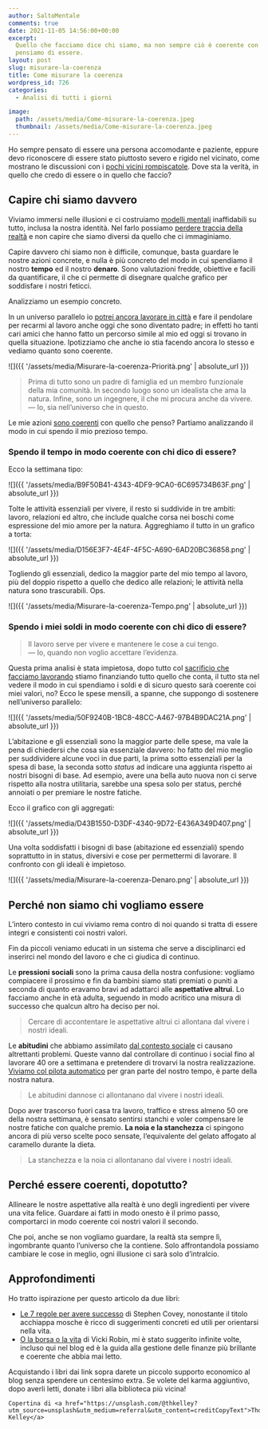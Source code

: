 ```yaml
---
author: SaltoMentale
comments: true
date: 2021-11-05 14:56:00+00:00
excerpt:
  Quello che facciamo dice chi siamo, ma non sempre ciò è coerente con chi
  pensiamo di essere.
layout: post
slug: misurare-la-coerenza
title: Come misurare la coerenza
wordpress_id: 726
categories:
  - Analisi di tutti i giorni

image:
  path: /assets/media/Come-misurare-la-coerenza.jpeg
  thumbnail: /assets/media/Come-misurare-la-coerenza.jpeg
---
```


Ho sempre pensato di essere una persona accomodante e paziente, eppure devo riconoscere di essere stato piuttosto severo e rigido nel vicinato, come mostrano le discussioni con i [pochi vicini rompiscatole](/rompiscatole-ed-eroi/). Dove sta la verità, in quello che credo di essere o in quello che faccio?

## Capire chi siamo davvero

Viviamo immersi nelle illusioni e ci costruiamo [modelli mentali](/modello-mentali/) inaffidabili su tutto, inclusa la nostra identità. Nel farlo possiamo [perdere traccia della realtà](/la-mappa-non-e-il-territorio/) e non capire che siamo diversi da quello che ci immaginiamo.

Capire davvero chi siamo non è difficile, comunque, basta guardare le nostre azioni concrete, e nulla è più concreto del modo in cui spendiamo il nostro **tempo** ed il nostro **denaro**. Sono valutazioni fredde, obiettive e facili da quantificare, il che ci permette di disegnare qualche grafico per soddisfare i nostri feticci.

Analizziamo un esempio concreto.

In un universo parallelo io [potrei ancora lavorare in città](/quanto-costa-lavorare/) e fare il pendolare per recarmi al lavoro anche oggi che sono diventato padre; in effetti ho tanti cari amici che hanno fatto un percorso simile al mio ed oggi si trovano in quella situazione. Ipotizziamo che anche io stia facendo ancora lo stesso e vediamo quanto sono coerente.

![]({{ '/assets/media/Misurare-la-coerenza-Priorità.png' | absolute_url }})

> Prima di tutto sono un padre di famiglia ed un membro funzionale della mia comunità. In secondo luogo sono un idealista che ama la natura. Infine, sono un ingegnere, il che mi procura anche da vivere.  
— Io, sia nell’universo che in questo.


Le mie azioni [sono coerenti](/siamo-coerenti/) con quello che penso? Partiamo analizzando il modo in cui spendo il mio prezioso tempo.

### Spendo il tempo in modo coerente con chi dico di essere?

Ecco la settimana tipo:

![]({{ '/assets/media/B9F50B41-4343-4DF9-9CA0-6C695734B63F.png' | absolute_url }})

Tolte le attività essenziali per vivere, il resto si suddivide in tre ambiti: lavoro, relazioni ed altro, che include qualche corsa nei boschi come espressione del mio amore per la natura. Aggreghiamo il tutto in un grafico a torta:

![]({{ '/assets/media/D156E3F7-4E4F-4F5C-A690-6AD20BC36858.png' | absolute_url }})

Togliendo gli essenziali, dedico la maggior parte del mio tempo al lavoro, più del doppio rispetto a quello che dedico alle relazioni; le attività nella natura sono trascurabili. Ops.

![]({{ '/assets/media/Misurare-la-coerenza-Tempo.png' | absolute_url }})

### Spendo i miei soldi in modo coerente con chi dico di essere?

> Il lavoro serve per vivere e mantenere le cose a cui tengo.  
— Io, quando non voglio accettare l’evidenza.


Questa prima analisi è stata impietosa, dopo tutto col [sacrificio che facciamo lavorando](/tanto-lavoro-per-nulla/) stiamo finanziando tutto quello che conta, il tutto sta nel vedere il modo in cui spendiamo i soldi e di sicuro questo sarà coerente coi miei valori, no? Ecco le spese mensili, a spanne, che suppongo di sostenere nell’universo parallelo:

![]({{ '/assets/media/50F9240B-1BC8-48CC-A467-97B4B9DAC21A.png' | absolute_url }})

L’abitazione e gli essenziali sono la maggior parte delle spese, ma vale la pena di chiedersi che cosa sia essenziale davvero: ho fatto del mio meglio per suddividere alcune voci in due parti, la prima sotto essenziali per la spesa di base, la seconda sotto _status_ ad indicare una aggiunta rispetto ai nostri bisogni di base. Ad esempio, avere una bella auto nuova non ci serve rispetto alla nostra utilitaria, sarebbe una spesa solo per status, perché annoiati o per premiare le nostre fatiche.

Ecco il grafico con gli aggregati:

![]({{ '/assets/media/D43B1550-D3DF-4340-9D72-E436A349D407.png' | absolute_url }})

Una volta soddisfatti i bisogni di base (abitazione ed essenziali) spendo soprattutto in in status, diversivi e cose per permettermi di lavorare. Il confronto con gli ideali è impietoso.

![]({{ '/assets/media/Misurare-la-coerenza-Denaro.png' | absolute_url }})

## Perché non siamo chi vogliamo essere

L’intero contesto in cui viviamo rema contro di noi quando si tratta di essere integri e consistenti coi nostri valori.

Fin da piccoli veniamo educati in un sistema che serve a disciplinarci ed inserirci nel mondo del lavoro e che ci giudica di continuo.

Le **pressioni sociali** sono la prima causa della nostra confusione: vogliamo compiacere il prossimo e fin da bambini siamo stati premiati o puniti a seconda di quanto eravamo bravi ad adattarci alle **aspettative altrui**. Lo facciamo anche in età adulta, seguendo in modo acritico una misura di successo che qualcun altro ha deciso per noi.

> Cercare di accontentare le aspettative altrui ci allontana dal vivere i nostri ideali.


Le **abitudini** che abbiamo assimilato [dal contesto sociale](/il-giusto-lo-sbagliato-ed-il-contesto-sociale/) ci causano altrettanti problemi. Queste vanno dal controllare di continuo i social fino al lavorare 40 ore a settimana e pretendere di trovarvi la nostra realizzazione. [Viviamo col pilota automatico](/decisioni-e-abitudini/) per gran parte del nostro tempo, è parte della nostra natura.

> Le abitudini dannose ci allontanano dal vivere i nostri ideali.


Dopo aver trascorso fuori casa tra lavoro, traffico e stress almeno 50 ore della nostra settimana, è sensato sentirsi stanchi e voler compensare le nostre fatiche con qualche premio. **La noia e la stanchezza** ci spingono ancora di più verso scelte poco sensate, l’equivalente del gelato affogato al caramello durante la dieta.

> La stanchezza e la noia ci allontanano dal vivere i nostri ideali.


## Perché essere coerenti, dopotutto?

Allineare le nostre aspettative alla realtà è uno degli ingredienti per vivere una vita felice. Guardare ai fatti in modo onesto è il primo passo, comportarci in modo coerente coi nostri valori il secondo.

Che poi, anche se non vogliamo guardare, la realtà sta sempre lì, ingombrante quanto l’universo che la contiene. Solo affrontandola possiamo cambiare le cose in meglio, ogni illusione ci sarà solo d’intralcio.

## Approfondimenti

Ho tratto ispirazione per questo articolo da due libri:

- [Le 7 regole per avere successo](https://amzn.to/3BKnvmB) di Stephen Covey, nonostante il titolo acchiappa mosche è ricco di suggerimenti concreti ed utili per orientarsi nella vita.
- [O la borsa o la vita](https://amzn.to/3EBFXQ0) di Vicki Robin, mi è stato suggerito infinite volte, incluso qui nel blog ed è la guida alla gestione delle finanze più brillante e coerente che abbia mai letto.

Acquistando i libri dai link sopra darete un piccolo supporto economico al blog senza spendere un centesimo extra. Se volete del karma aggiuntivo, dopo averli letti, donate i libri alla biblioteca più vicina!

    Copertina di <a href="https://unsplash.com/@thkelley?utm_source=unsplash&utm_medium=referral&utm_content=creditCopyText">Thomas Kelley</a>
